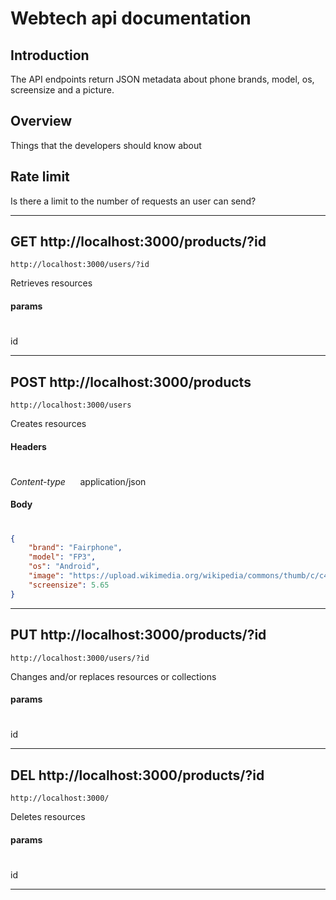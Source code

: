 # Webtech api documentation

## Introduction
The API endpoints return JSON metadata about phone brands, model, os, screensize and a picture.

## Overview
Things that the developers should know about

## Rate limit
Is there a limit to the number of requests an user can send?

---

## GET http://localhost:3000/products/?id


    http://localhost:3000/users/?id
Retrieves resources
#### params
#
id

---

## POST http://localhost:3000/products

    http://localhost:3000/users
Creates resources

#### Headers
#
*Content-type* &nbsp;&nbsp;&nbsp;&nbsp; application/json

#### Body
#
```json
{
    "brand": "Fairphone",
    "model": "FP3",
    "os": "Android",
    "image": "https://upload.wikimedia.org/wikipedia/commons/thumb/c/c4/Fairphone_3_modules_on_display.jpg/320px-Fairphone_3_modules_on_display.jpg",
    "screensize": 5.65
}
```

---

## PUT http://localhost:3000/products/?id

    http://localhost:3000/users/?id
Changes and/or replaces resources or collections

#### params
#
id

---

## DEL http://localhost:3000/products/?id

    http://localhost:3000/
Deletes resources

#### params
#
id

----